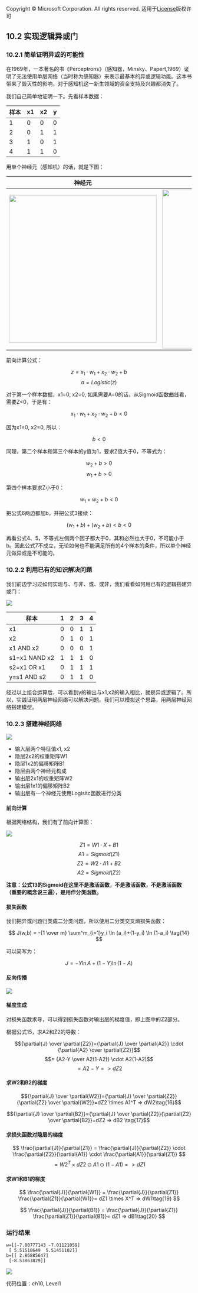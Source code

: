 Copyright © Microsoft Corporation. All rights reserved.
  适用于[License](https://github.com/Microsoft/ai-edu/blob/master/LICENSE.md)版权许可

## 10.2 实现逻辑异或门

### 10.2.1 简单证明异或的可能性

在1969年，一本著名的书《Perceptrons》（感知器，Minsky、Papert,1969）证明了无法使用单层网络（当时称为感知器）来表示最基本的异或逻辑功能。这本书带来了毁灭性的影响，对于感知机这一新生领域的资金支持及兴趣都消失了。

我们自己简单地证明一下。先看样本数据：

|样本|x1|x2|y|
|---|---|---|---|
|1|0|0|0|
|2|0|1|1|
|3|1|0|1|
|4|1|1|0|

用单个神经元（感知机）的话，就是下图：

|神经元|分类函数Logistic|
|--|--|
|<img src='../Images/10/xor_prove.png' width="400"/>|<img src='../Images/8/sigmoid_seperator.png' width="430"/>|

前向计算公式：

$$z = x_1 \cdot w_1 + x_2 \cdot w_2 + b \tag{1}$$
$$a = Logistic(z) \tag{2}$$

对于第一个样本数据，x1=0, x2=0, 如果需要A=0的话，从Sigmoid函数曲线看，需要Z<0，于是有：

$$x_1 \cdot w_1 + x_2 \cdot w_2 + b < 0$$

因为x1=0, x2=0, 所以：

$$b < 0 \tag{3}$$

同理，第二个样本和第三个样本的y值为1，要求Z值大于0，不等式为：

$$w_2 + b > 0 \tag{4}$$
$$w_1 + b > 0 \tag{5}$$

第四个样本要求Z小于0：

$$w_1 + w_2 + b < 0 \tag{6}$$

把公式6两边都加b，并把公式3接续：

$$(w_1 + b) + (w_2 + b) < b < 0 \tag{7}$$

再看公式4、5，不等式左侧两个因子都大于0，其和必然也大于0，不可能小于b。因此公式7不成立，无论如何也不能满足所有的4个样本的条件，所以单个神经元做异或是不可能的。

### 10.2.2 利用已有的知识解决问题

我们前边学习过如何实现与、与非、或、或非，我们看看如何用已有的逻辑搭建异或门：

<img src='../Images/10/xor_gate.png'/>

|样本|1|2|3|4|
|----|----|----|----|----|
|x1|0|0|1|1|
|x2|0|1|0|1|
|x1 AND x2|0|0|0|1|
|s1=x1 NAND x2|1|1|1|0|
|s2=x1 OR x1|0|1|1|1|
|y=s1 AND s2|0|1|1|0|


经过以上组合运算后，可以看到y的输出与x1,x2的输入相比，就是异或逻辑了。所以，实践证明两层神经网络可以解决问题。我们可以模拟这个思路，用两层神经网络搭建模型。

### 10.2.3 搭建神经网络

<img src='../Images/10/xor_nn.png'/>

- 输入层两个特征值x1, x2
- 隐层2x2的权重矩阵W1
- 隐层1x2的偏移矩阵B1
- 隐层由两个神经元构成
- 输出层2x1的权重矩阵W2
- 输出层1x1的偏移矩阵B2
- 输出层有一个神经元使用Logisitc函数进行分类

#### 前向计算

根据网络结构，我们有了前向计算图：

<img src='../Images/10/binary_forward.png'/>

$$Z1 = W1 \cdot X + B1 \tag{10}$$
$$A1 = Sigmoid(Z1) \tag{11}$$
$$Z2 = W2 \cdot A1 + B2 \tag{12}$$
$$A2 = Sigmoid(Z2) \tag{13}$$

**注意：公式13的Sigmoid在这里不是激活函数，不是激活函数，不是激活函数（重要的概念说三遍），是用作分类函数。**

#### 损失函数

我们把异或问题归类成二分类问题，所以使用二分类交叉熵损失函数：

$$
J(w,b) = -{1 \over m} \sum^m_{i=1}y_i \ln (a_i)+(1-y_i) \ln (1-a_i) \tag{14}
$$

可以简写为：

$$
J = -Y \ln A + (1-Y) \ln (1-A) \tag{15}
$$


#### 反向传播

<img src='../Images/10/binary_backward.png'/>

#### 梯度生成

对损失函数求导，可以得到损失函数对输出层的梯度值，即上图中的Z2部分。

根据公式15，求A2和Z2的导数：

$${\partial{J} \over \partial{Z2}}={\partial{J} \over \partial{A2}} \cdot {\partial{A2} \over \partial{Z2}}$$
$$= {A2-Y \over A2(1-A2)} \cdot A2(1-A2)$$
$$=A2-Y \tag{15} => dZ2$$

#### 求W2和B2的梯度

$${\partial{J} \over \partial{W2}}={\partial{J} \over \partial{Z2}}{\partial{Z2} \over \partial{W2}}=dZ2 \times A1^T => dW2\tag{16}$$

$${\partial{J} \over \partial{B2}}={\partial{J} \over \partial{Z2}}{\partial{Z2} \over \partial{B2}}=dZ2 => dB2 \tag{17}$$

#### 求损失函数对隐层的梯度

$$
\frac{\partial{J}}{\partial{Z1}} = \frac{\partial{J}}{\partial{Z2}} \cdot \frac{\partial{Z2}}{\partial{A1}} \cdot \frac{\partial{A1}}{\partial{Z1}}
$$
$$=W2^T \times dZ2 \odot A1 \odot (1-A1)=>dZ1 \tag{18}$$

#### 求W1和B1的梯度

$$
\frac{\partial{J}}{\partial{W1}} = \frac{\partial{J}}{\partial{Z1}} \frac{\partial{Z1}}{\partial{W1}}= dZ1 \times X^T => dW1\tag{19}
$$

$$
\frac{\partial{J}}{\partial{B1}} = \frac{\partial{J}}{\partial{Z1}} \frac{\partial{Z1}}{\partial{B1}}= dZ1 => dB1\tag{20}
$$

### 运行结果

```
w=[[-7.00777143 -7.01121059]
 [ 5.51518649  5.51451102]]
b=[[ 2.86885647]
 [-8.53863829]]
```

<img src='../Images/10/binary_result_2.png'/>

代码位置：ch10, Level1